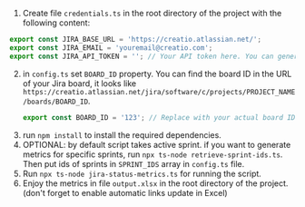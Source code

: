 1. Create file `credentials.ts` in the root directory of the project with the following content:
```typescript
export const JIRA_BASE_URL = 'https://creatio.atlassian.net/';
export const JIRA_EMAIL = 'youremail@creatio.com';
export const JIRA_API_TOKEN = ''; // Your API token here. You can generate it in your Jira account settings here  https://id.atlassian.com/manage-profile/security/api-tokens

```
2. in `config.ts` set `BOARD_ID` property. You can find the board ID in the URL of your Jira board, it looks like `https://creatio.atlassian.net/jira/software/c/projects/PROJECT_NAME/boards/BOARD_ID`.
   ```typescript
   export const BOARD_ID = '123'; // Replace with your actual board ID
   ```
3. run `npm install` to install the required dependencies.
4. OPTIONAL: by default script takes active sprint. if you want to generate metrics for specific sprints, run `npx ts-node retrieve-sprint-ids.ts`. Then put ids of sprints in `SPRINT_IDS` array in `config.ts` file.
5. Run `npx ts-node jira-status-metrics.ts` for running the script.
6. Enjoy the metrics in file `output.xlsx` in the root directory of the project. (don't forget to enable automatic links update in Excel)